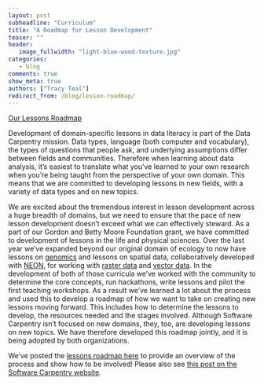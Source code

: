 ```yaml
---
layout: post
subheadline: "Curriculum"
title: "A Roadmap for Lesson Development"
teaser: ""
header:
   image_fullwidth: "light-blue-wood-texture.jpg"
categories:
   - blog
comments: true
show_meta: true
authors: ["Tracy Teal"]
redirect_from: /blog/lesson-roadmap/
---
```


[Our Lessons Roadmap](http://www.datacarpentry.org/lessons-incubation/)

Development of domain-specific lessons in data literacy is part of the Data Carpentry mission. Data types, language (both computer and vocabulary), the types of questions that people ask, and underlying assumptions differ between fields and communities. Therefore when learning about data analysis, it’s easiest to translate what you’ve learned to your own research when you’re being taught from the perspective of your own domain. This means that we are committed to developing lessons in new fields, with a variety of data types and on new topics.

We are excited about the tremendous interest in lesson development across a huge breadth of domains, but we need to ensure that the pace of new lesson development doesn’t exceed what we can effectively steward. As a part of our Gordon and Betty Moore Foundation grant, we have committed to development of lessons in the life and physical sciences. Over the last year we’ve expanded beyond our original domain of ecology to now have lessons on [genomics](http://www.datacarpentry.org/genomics-workshop/) and lessons on spatial data, collaboratively developed with [NEON](http://www.neonscience.org), for working with [raster data](http://neondataskills.org/tutorial-series/raster-data-series/) and [vector data](http://neondataskills.org/tutorial-series/vector-data-series/). In the development of both of those curricula we’ve worked with the community to determine the core concepts, run hackathons, write lessons and pilot the first teaching workshops.  As a result we’ve learned a lot about the process and used this to develop a roadmap of how we want to take on creating new lessons moving forward. This includes how to determine the lessons to develop, the resources needed and the stages involved. Although Software Carpentry isn’t focused on new domains, they, too, are developing lessons on new topics. We have therefore developed this roadmap jointly, and it is being adopted by both organizations.

We’ve posted the [lessons roadmap here](http://www.datacarpentry.org/lessons-incubation/) to provide an overview of the process and show how to be involved!
Please also see [this post on the Software Carpentry website](http://software-carpentry.org/blog/2016/07/lesson-incubation.html).
